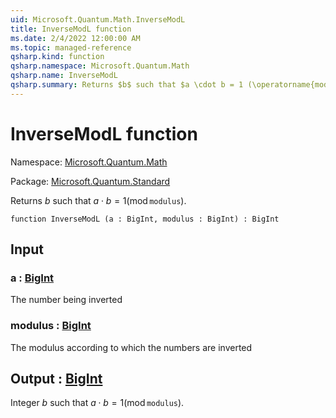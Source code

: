 ```yaml
---
uid: Microsoft.Quantum.Math.InverseModL
title: InverseModL function
ms.date: 2/4/2022 12:00:00 AM
ms.topic: managed-reference
qsharp.kind: function
qsharp.namespace: Microsoft.Quantum.Math
qsharp.name: InverseModL
qsharp.summary: Returns $b$ such that $a \cdot b = 1 (\operatorname{mod} \texttt{modulus})$.
---
```


# InverseModL function

Namespace: [Microsoft.Quantum.Math](xref:Microsoft.Quantum.Math)

Package: [Microsoft.Quantum.Standard](https://nuget.org/packages/Microsoft.Quantum.Standard)


Returns $b$ such that $a \cdot b = 1 (\operatorname{mod} \texttt{modulus})$.

```qsharp
function InverseModL (a : BigInt, modulus : BigInt) : BigInt
```


## Input

### a : [BigInt](xref:microsoft.quantum.qsharp.valueliterals#bigint-literals)

The number being inverted


### modulus : [BigInt](xref:microsoft.quantum.qsharp.valueliterals#bigint-literals)

The modulus according to which the numbers are inverted



## Output : [BigInt](xref:microsoft.quantum.qsharp.valueliterals#bigint-literals)

Integer $b$ such that $a \cdot b = 1 (\operatorname{mod} \texttt{modulus})$.